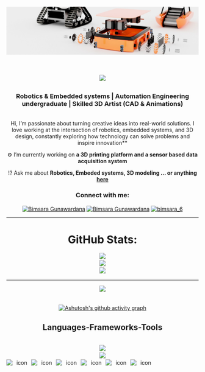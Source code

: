 ![MasterHead](/Banner_updated.jpg)


<h1 align="center">
    <img src="https://readme-typing-svg.herokuapp.com/?font=poppins&size=45&center=true&vCenter=true&color=F77556&width=800&height=70&duration=5000&lines=+Welcome+To+My+Profile+👋;+I'm+Bimsara+Gunawardana;" />
</h1>

<h3 align="center">Robotics & Embedded systems | Automation Engineering undergraduate | Skilled 3D Artist (CAD & Animations)</h3>

<br/>

<div align="center">
 Hi, I’m passionate about turning creative ideas into real-world solutions. I love working at the intersection of robotics, embedded systems, and 3D design, constantly exploring how technology can solve problems and inspire innovation**
 
 ⚙️ I’m currently working on **a 3D printing platform and a sensor based data acquisition system**

 ⁉️ Ask me about **Robotics, Embeded systems, 3D modeling ... or anything [here](https://github.com/bimsara0608/bimsara-portfolio/issues)**


 </div>
 
<h3 align="center">Connect with me:</h3>
<p align="center">
<a href="https://www.linkedin.com/in/bimsara-gunawardana-b25715232/overlay/about-this-profile/?lipi=urn%3Ali%3Apage%3Ad_flagship3_profile_view_base%3BF4DL2jB7Ri6EPeOyQ8oZzQ%3D%3D" target="blank"><img align="center" src="https://raw.githubusercontent.com/rahuldkjain/github-profile-readme-generator/master/src/images/icons/Social/linked-in-alt.svg" alt="Bimsara Gunawardana" height="30" width="40" /></a>
<a href="https://web.facebook.com/bimsara.shemal" target="blank"><img align="center" src="https://raw.githubusercontent.com/rahuldkjain/github-profile-readme-generator/master/src/images/icons/Social/facebook.svg" alt="Bimsara Gunawardana" height="30" width="40" /></a>
<a href="https://www.instagram.com/bimsara_6/profilecard/?igsh=cnRvbHloN2ZmMzJq" target="blank"><img align="center" src="https://raw.githubusercontent.com/rahuldkjain/github-profile-readme-generator/master/src/images/icons/Social/instagram.svg" alt="bimsara_6" height="30" width="40" /></a>

</p>

  </a>
</div>

 <hr/>

<div align="center">

# GitHub Stats:
![](https://github-readme-stats.vercel.app/api?username=bimsara0608&theme=dark&hide_border=false&include_all_commits=true&count_private=false&card_width=1000)<br/>
![](https://github-readme-streak-stats.herokuapp.com/?user=bimsara0608&theme=dark&hide_border=false&card_width=1000)<br/>
![](https://github-readme-stats.vercel.app/api/top-langs/?username=bimsara0608&theme=dark&hide_border=false&include_all_commits=true&count_private=true&layout=compact&langs_count=20&card_width=1000)


---
<img src="https://komarev.com/ghpvc/?username=bimsara0608&label=PROFILE+VIEWS&style=for-the-badge&color=brightgreen">

</div>

  <br/>
<div align="center">
  
[![Ashutosh's github activity graph](https://github-readme-activity-graph.vercel.app/graph?username=bimsara0608&bg_color=ffffff&color=000000&line=04e61b&point=403d3d&area=true&hide_border=true)](https://github.com/ashutosh00710/github-readme-activity-graph)

</div>
 
<h2 align="center">Languages-Frameworks-Tools</h2>

<br/>
<div align="center">
    <img src="https://skillicons.dev/icons?i=html,css,js,php,figma,tailwind,arduino,autocad,aws,blender,c,git,vscode" />
</div>
<div align="center">
    <img src="https://skillicons.dev/icons?i=ai,ps,pr,ae,matlab,octave,react,mongodb,nodejs,opencv,raspberrypi,npm,gcp," /><br>
</div>  
<div align ="center">
   <div style="display: flex; align-items: flex-start;"><img src="https://techstack-generator.vercel.app/cpp-icon.svg" alt="icon" width="65" height="65" /><img src="https://techstack-generator.vercel.app/csharp-icon.svg" alt="icon" width="65" height="65" /><img src="https://techstack-generator.vercel.app/python-icon.svg" alt="icon" width="65" height="65" /><img src="https://techstack-generator.vercel.app/mysql-icon.svg" alt="icon" width="65" height="65" /><img src="https://techstack-generator.vercel.app/github-icon.svg" alt="icon" width="65" height="65" /><img src="https://techstack-generator.vercel.app/react-icon.svg" alt="icon" width="65" height="65" /></div>
</div>



<br/>
<br />





<br/>
